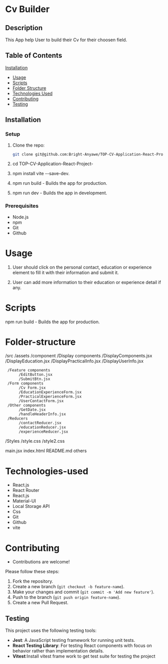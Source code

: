 
# Cv Builder

## Description 
This App help User to build their Cv for their choosen field.

## Table of Contents
[Installation](#installation)
- [Usage](#usage)
- [Scripts](#scripts)
- [Folder Structure](#folder-structure)
- [Technologies Used](#technologies-used)
- [Contributing](#contributing)
- [Testing](#testing)

   
 ## Installation


### Setup
1. Clone the repo:
   ```bash
   git clone git@github.com:Bright-Anyawe/TOP-CV-Application-React-Project-.git

2. cd TOP-CV-Application-React-Project-

3. npm install vite --save-dev.

4. npm run build - Builds the app for production.

5. npm run dev - Builds the app in development.


### Prerequisites
- Node.js
- npm
- Git
- Github


# Usage
1. User should click on the personal contact, education or experience element to fill it with their information and submit it.

2. User can add more information to their education or experience detail if any.


# Scripts
npm run build - Builds the app for production.
<!-- npm test App.test.jsx - Runs the test suite. -->


# Folder-structure
/src
  /assets
  /component
     /Display components
         /DisplayComponents.jsx
         /DisplayEducation.jsx
         /DisplayPracticalInfo.jsx
         /DisplayUserInfo.jsx 

     /Feature components
          /EditButton.jsx
          /SubmitBtn.jsx
     /Form components
          /Cv Form.jsx
          /EducationExperienceForm.jsx
          /PracticalExperienceForm.jsx
          /UserContactForm.jsx  
     /Other components
          /GetDate.jsx
          /handleHeaderInfo.jsx
     /Reducers
          /contactReducer.jsx
          /educationReducer.jsx
          /experienceReducer.jsx

/Styles
  /style.css
  /style2.css

  main.jsx
  index.html
  README.md
  others

# Technologies-used
- React.js
- React Router
- React.js
- Material-UI
- Local Storage API
- Css
- Git
- Github
- vite


# Contributing
- Contributions are welcome! 

Please follow these steps:

1. Fork the repository.
2. Create a new branch (`git checkout -b feature-name`).
3. Make your changes and commit (`git commit -m 'Add new feature'`).
4. Push to the branch (`git push origin feature-name`).
5. Create a new Pull Request.

## Testing
This project uses the following testing tools:
- **Jest**: A JavaScript testing framework for running unit tests.
- **React Testing Library**: For testing React components with focus on behavior rather than implementation details.
-  **Vitest**:Install vitest frame work to get test suite for testing the project


